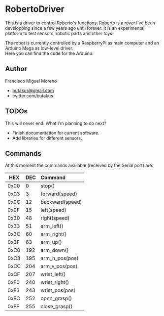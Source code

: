 # RobertoDriver
This is a driver to control Roberto's functions. Roberto is a rover I've been developping since a few years ago until forever. It is an experimental platform to test sensors, robotic parts and other toys.

The robot is currently controlled by a RaspberryPi as main computer and an Arduino Mega as low-level driver.\
Here you can find the code for the Arduino.

## Author
Francisco Miguel Moreno
- butakus@gmail.com
- twitter.com/butakus

## TODOs
This will never end. What I'm planning to do next?
- Finish documentation for current software.
- Add libraries for different sensors.


## Commands
At this moment the commands available (received by the Serial port) are:

| HEX | DEC | Command |
|-----|-----|:---------|
|0x00 | 0 | stop() |
|0x03 | 3 | forward(speed) |
|0x0C | 12 | backward(speed) |
|0x0F | 15 | left(speed) |
|0x30 | 48 | right(speed) |
|0x33 | 51 | arm_left() |
|0x3C | 60 | arm_right() |
|0x3F | 63 | arm_up() |
|0xC0 | 192 | arm_down() |
|0xC3 | 195 | arm_h_pos(pos) |
|0xCC | 204 | arm_v_pos(pos) |
|0xCF | 207 | wrist_left() |
|0xF0 | 240 | wrist_right() |
|0xF3 | 243 | wrist_pos(pos) |
|0xFC | 252 | open_grasp() |
|0xFF | 255 | close_grasp() |
